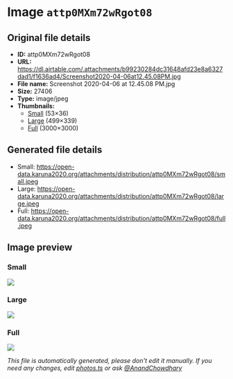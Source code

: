 # Image `attp0MXm72wRgot08`

## Original file details

- **ID:** attp0MXm72wRgot08
- **URL:** https://dl.airtable.com/.attachments/b99230284dc31648afd23e8a6327dad1/f1636ad4/Screenshot2020-04-06at12.45.08PM.jpg
- **File name:** Screenshot 2020-04-06 at 12.45.08 PM.jpg
- **Size:** 27406
- **Type:** image/jpeg
- **Thumbnails:**
  - [Small](https://dl.airtable.com/.attachmentThumbnails/64634dfefede4109b09709416d09ec33/38e677b8) (53×36)
  - [Large](https://dl.airtable.com/.attachmentThumbnails/599f2ded7e78e74ca8a0586d9af80dc3/7249f866) (499×339)
  - [Full](https://dl.airtable.com/.attachmentThumbnails/6424173b491f40a94b6fb9081a38a3f1/ebb7db21) (3000×3000)

## Generated file details

- Small: https://open-data.karuna2020.org/attachments/distribution/attp0MXm72wRgot08/small.jpeg
- Large: https://open-data.karuna2020.org/attachments/distribution/attp0MXm72wRgot08/large.jpeg
- Full: https://open-data.karuna2020.org/attachments/distribution/attp0MXm72wRgot08/full.jpeg

## Image preview

### Small

![](https://open-data.karuna2020.org/attachments/distribution/attp0MXm72wRgot08/small.jpeg)

### Large

![](https://open-data.karuna2020.org/attachments/distribution/attp0MXm72wRgot08/large.jpeg)

### Full

![](https://open-data.karuna2020.org/attachments/distribution/attp0MXm72wRgot08/full.jpeg)

_This file is automatically generated, please don't edit it manually. If you need any changes, edit [photos.ts](/photos.ts) or ask [@AnandChowdhary](https://github.com/AnandChowdhary)_


